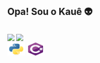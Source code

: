 ## Opa! Sou o Kauê 👽





##

<div>
  <img hieght="180em" src="https://github-readme-stats.vercel.app/api?username=kabrants&theme=dark&show_icons=true"/>
  <img hieght="120em"src="https://github-readme-stats.vercel.app/api/top-langs/?username=kabrants&theme=dark&hide_progress=truee"/>
</div>

<div>
  <img align="center" alt="Rafa-Python" height="30" width="40" src="https://raw.githubusercontent.com/devicons/devicon/master/icons/python/python-original.svg">
  <img align="center" alt="Rafa-Csharp" height="30" width="40" src="https://raw.githubusercontent.com/devicons/devicon/master/icons/csharp/csharp-original.svg">
</div>

##
